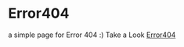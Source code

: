 # Error404
a simple page for Error 404 :) Take a Look <a href="https://antarsidgi.github.io/Error404/">Error404</a>
